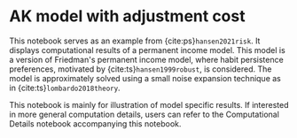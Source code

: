 # AK model with adjustment cost

This notebook serves as an example from {cite:ps}`hansen2021risk`. It displays computational results of a permanent income model. This model is a version of Friedman's permanent income model, where habit persistence preferences, motivated by {cite:ts}`hansen1999robust`, is considered. The model is approximately solved using a small noise expansion technique as in {cite:ts}`lombardo2018theory`.

This notebook is mainly for illustration of model specific results. If interested in more general computation details, users can refer to the Computational Details notebook accompanying this notebook.
